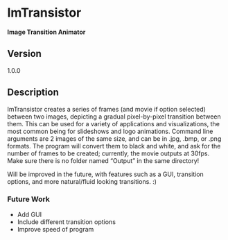 ImTransistor
============

**Image Transition Animator**

## Version

1.0.0

## Description

ImTransistor creates a series of frames (and movie if option selected) between two images, depicting a gradual pixel-by-pixel transition between them. This can be used for a variety of applications and visualizations, the most common being for slideshows and logo animations. Command line arguments are 2 images of the same size, and can be in .jpg, .bmp, or .png formats. The program will convert them to black and white, and ask for the number of frames to be created; currently, the movie outputs at 30fps. Make sure there is no folder named “Output” in the same directory!

Will be improved in the future, with features such as a GUI, transition options, and more
natural/fluid looking transitions. :)


### Future Work

- Add GUI
- Include different transition options
- Improve speed of program


